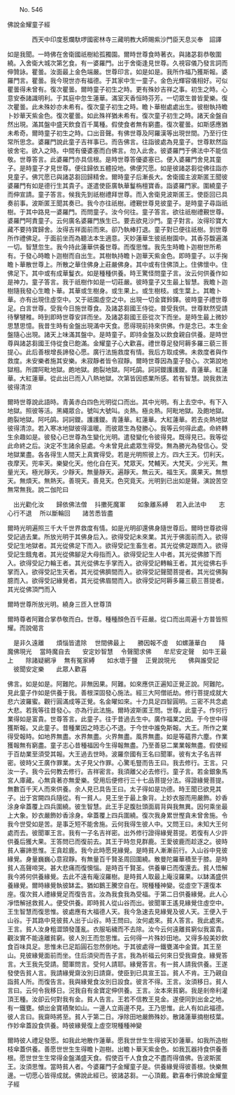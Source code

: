 ﻿　　No. 546

佛說金耀童子經

　　　　西天中印度惹爛馱啰國密林寺三藏明教大師賜紫沙門臣天息災奉　詔譯


如是我聞。一時佛在舍衛國祇樹給孤獨園。爾時世尊食時著衣。與諸苾芻恭敬圍繞。入舍衛大城次第乞食。有一婆羅門。出于舍衛逢見世尊。久視容儀乃發言詞而伸贊詠。瞿曇。汝面最上金色端嚴。世尊印言。如是如是。我所作福乃獲斯報。婆羅門言。瞿曇。我今現世亦有福德。于其家中生一童子。金色光輝容儀相好。可似瞿曇得未曾有。復次瞿曇。爾時童子初生之時。更有殊妙吉祥之事。初生之時。心意安泰諸識明利。于其庭中忽生蓮華。滿室天香恒時芬芳。一切眾生普皆愛樂。復次瞿曇。此未殊妙亦未希有。復次童子初生之時。瞻卜華樹處處出生。彼樹執持瞻卜妙華天紫金色。復次瞿曇。如此殊祥猶未希有。復次童子初生之時。諸天金盤自然出現。滿其盤中盛天飲食百千萬種。假使食者無有窮盡。復次瞿曇。如斯感應猶未希奇。爾時童子初生之時。口出音聲。有佛世尊及阿羅漢等出現世間。乃至行住常所思念。婆羅門說此童子吉祥事已。而告佛言。往詣彼處為見童子。世尊默然詣彼舍宅。欲入之時。中間有優婆塞而白佛言。勿入此舍。彼婆羅門于佛法中不能信敬。世尊答言。此婆羅門亦具信根。是時世尊答優婆塞已。便入婆羅門舍見其童子。是時童子才見世尊。便往歸依五體投地。佛便咒愿。如是彼諸苾芻從佛往詣亦見童子。佛咒愿已與諸苾芻回歸精舍。爾時童子后漸長大。舍衛國主波斯匿王聞彼婆羅門有如是德行生其貴子。遂遣使臣廣執華鬘栴檀寶香。詣婆羅門家。圍繞童子而伸宣請。童子答言。候我先到祇樹禮拜世尊。而入舍衛見波斯匿王。使臣回已具奏前事。波斯匿王聞其奏已。我今亦往祇樹。禮覲世尊見彼童子。是時童子尋詣祇樹。于其中路見一婆羅門。而問童子。汝今何往。童子答言。欲往祇樹禮覲世尊。婆羅門呵責童子。云何廣名婆羅門族生已。要去欲見沙門。童子對言。汝得珍寶大藏不要持寶歸舍。汝得吉祥面前而來。卻乃執棒打退。童子對已便往祇樹。到世尊所作禮佛足。于面前坐而為聽法本生適意。天妙蓮華生彼祇樹園中。其香芬馥遍滿一切。智慧忽生。我今持此蓮華供養世尊。而復思惟。我先生時瞻卜迦樹世所希有。于發心時瞻卜迦樹而自出生。其樹執持瞻卜迦華天紫金色。即時童子。以手掬瞻卜華散世尊上。所散之華住佛身上莊嚴佛身。其中或有住佛頂上。住佛懷中。住佛足下。其中或有成華鬘衣。如是種種供養。時王驚怪問童子言。汝云何供養作如是神力。童子答言。我于祇樹作如是一切莊嚴。彼時童子又生最上智慧。我瞻卜迦樹隨我發心生瞻卜華。其華或生樹身。或生果上。或生樹枝。或生葉上。其瞻卜華。亦有出現住虛空中。又于祇園虛空之中。出現一切金寶鈴鐸。彼時童子禮世尊足。白言世尊。受我今日施世尊食。及諸苾芻國王侍從。普受我供。世尊默然受請待擊犍稚。時到即時世尊安詳而坐。及諸苾芻國王臣從次下而坐。是時生最上微妙思慧思憶。我昔生時有金盤出現滿中天食。愿得現前持來供佛。作是念已。本生金盤隨心出現。諸天上味滿其盤中。是時童子。即持金盤及以飲食親自供養。是時世尊與諸苾芻國王侍從食已飽滿。金耀童子心大歡喜。禮世尊足發阿耨多羅三藐三菩提心。此后善根增長諦發心愿。廣行法施救度有情。我后方取成佛。未救度者與作救度。未安樂者施其安樂。未寂靜者皆令寂靜。爾時世尊因為童子發心。次第說地獄相。所謂阿毗地獄。皰地獄。皰裂地獄。阿吒鹐。訶訶鑁護護鑁。青蓮華。紅蓮華。大紅蓮華。從此出已而入八熱地獄。次第皆因惑業所感。若有智慧。說我救法彼得清涼

爾時世尊說此語時。青黃赤白四色光明從口而出。其中光明。有上去空中。有下入地獄。照彼等活。黑繩眾合。號叫大號叫。炎熱。極炎熱。阿毗地獄。及皰地獄。皰裂地獄。阿吒鹐。訶訶鑁。護護鑁。青蓮華。紅蓮華。大紅蓮華。若去炎熱地獄彼得清涼。若入寒冰地獄彼得溫暖。而彼眾生為發勝心。我等云何得此處。命終轉生余趣如是。彼發心已世尊為生變化光明。遣發變化令彼得見。既得見已。我等從此命終之后。決定不生諸余惡處。今未曾見此處眾生得受。無為勝光為發信心。受地獄業盡。各各得生人間天上真實得受。若是光明照彼上方。四大王天。忉利天。夜摩天。兜率天。樂變化天。他化自在天。梵眾天。梵輔天。大梵天。少光天。無量光天。極光靜天。少靜天。無量靜天。遍靜天。無云天。福生天。廣果天。無想天。無煩天。無熱天。善現天。善見天。色究竟天。光明到已出如是聲。演說苦空無常無我。說二伽陀曰

　出光勸化汝　　歸依佛法僧
　抖擻死魔軍　　如象離系縛
　若入此法中　　志心行不退
　所以斷輪回　　諸苦悉皆盡　

爾時光明遍照三千大千世界救度有情。如是光明卻還佛身隨世尊后。爾時世尊欲得受記過去業。所放光明于其佛身后入。欲得受記未來業。其光于佛面前而入。欲得受記生地獄者。其光從佛足下而入。欲得受記生畜生者。其光從佛足跟而入。欲得受記生餓鬼者。其光從佛腳足大母指而入。欲得受記生人中者。其光從佛膝下而入。欲得受記力輪王者。其光從佛左手掌而入。欲得受記轉輪王者。其光從佛右手掌而入。欲得受記生天者。其光從佛臍間而入。欲得受記聲聞菩提者。其光從佛胸臆而入。欲得受記緣覺者。其光從佛眉間而入。欲得受記阿耨多羅三藐三菩提者。其光從佛頂門而入

爾時世尊所放光明。繞身三匝入世尊頂

爾時尊者阿難合掌恭敬而白。世尊。種種顏色百千莊嚴。從口而出周遍十方普皆照耀。而說偈言

　是非久遠離　　煩惱皆遣除
　世間佛最上　　勝因報不虛
　如螺蓮華白　　降魔佛現光
　當時魔自去　　安定妙智慧
　令聲聞求佛　　牟尼安定聲
　如牛王最上　　除諸疑網凈
　無有冤家縛　　如水壞于鹽
　正覺說現光　　佛與誰受記
　彼聞安定樂　　此眾人歡喜　

佛言。如是如是。阿難陀。非無因果。阿難。如來應供正遍知正覺正說。阿難陀。見此童子作如是供養于我。善根深固發心施法。經三大阿僧祇劫。修行菩提成就大悲六波羅蜜。觀行圓滿成等正覺。名金曜如來。十力具足四智圓明。三密不共念處大悲。若我等往昔發心。亦為行此法施。爾時波斯匿王問。世尊。此童子。作何行業得如是富貴。世尊答言。此童子。往于昔過去生中。廣作福業之因。于今世中得獲斯報。又此童子。昔種業因之時志心不退。于今世中誰免斯報。大王。所作之業得受報時。如地界無盡。水界無盡。火界無盡。風界無盡。如是等蘊界六塵。作業獲報無有窮盡。童子志心昔種福因今生得報無盡。乃至善惡二業業報無盡。假使經于百劫業至須受其報。大王過去世時。波羅奈國有王名曰聞軍。彼有太子名吉祥密。彼時父王廣作罪業。太子見父作罪。心驚毛豎而告王曰。我去修行。王言。只汝一子。我今云何教去修行。吉祥密言。我須離父必去修行。童子言。若金銀象馬宮人庫藏。心無貪著亦無愛樂。受用后便修行三十七品菩提分法。得證緣覺菩提。無數百千天人而來供養。余人見已具告王曰。太子得如是功德。時王聞已欲見其子。出于宮闕四兵隨從。有一貧人。見王坐于最上象背。上妙衣服而用嚴飾。妙香涂身傘蓋覆上四兵圍繞。彼生智慧。此王手足腹肚頭面肩背與我無異。因何乘坐最上大象。妙衣嚴飾妙香涂身。傘蓋覆上四兵圍繞。復次我身累世慳貪未曾舍施。令我今世受如是苦。是事乏短不能舍施。云何我得生彼人中。又問王曰。未知大王何處而去。彼聞軍王言。我有一子名吉祥密。出外修行證得緣覺菩提。若復有人少許供養后獲大果。王答問已而復前去。其王于時忽見群鹿。王愛彼鹿而趁逐之。彼時貧人審諦思惟。王貪趁鹿。我今此時愿見緣覺。是時貧人漸漸前行。入山谷中見彼緣覺。身量巍巍心意寂靜。有無量百千賢圣周回圍繞。散曼陀羅華積至于膝。是時貧人高聲啼哭。甚大悲痛而復懊惱。是時百千賢圣。供養畢已而復還去。貧人悟解我今將何供養緣覺。去此不遠有庵沒羅樹。是時貧人取最上庵沒羅果。以缽滿盛供養緣覺。爾時緣覺執彼缽盂。猶如鵝王騰空自在。現種種神變。從虛空下還復本座。復次貧人禮緣覺足而復告言。汝為我食我為受福。于第二日供養緣覺。此人心凈悟解拯救貧人。便受供養。即時貧人從山谷而出。彼聞軍王遙見緣覺住虛空中。王生智慧而復思惟。彼處應有大福德人天。我今急速去見緣覺及彼人天。王便入于山谷。于其路中見彼貧人出于山谷。時王問曰。汝何處來。貧人答言。我此處來。王言。貧人汝身粗澀頭發蓬亂。衣服垢穢而不去除。汝今云何遠離貧窮似我富貴。觀汝實不能遠離貧窮。彼人別王而忽思惟。云何得一片殊妙田地。又得多般美妙飲食百味具足。思惟未已足蹈圓石忽然倒地。于其彼處得一鐵甕滿中金寶。其王至山。見彼緣覺面前而坐。住后須臾而告子言。我為祈福云何來日受我齋食。緣覺答言。大王我先受請。聞軍問言。受何人請耶。緣覺答言。有一貧人請我供養。王遂發使告貧人言。我請緣覺齋汝別日請齋。使臣到已具宣王旨。貧人不肯。王乃親自詣貧人所。而復告言。我與緣覺食汝別日設食。彼言不得。王言。汝須移日。貧人言曰。云何令我移日。況我自有金寶定伸供養。王言。汝本來貧窮。我是剎帝利灌頂王種。汝卻云何對我有金。貧人告言。王若不信教王見金。遂便同到出金之地。有一鐵甕。傾出金寶積聚如山。一邊人立兩邊不見。王乃思惟。此人有如此福德。彼人言曰。我齋時將至。貧人于第二日。凈除田地嚴飾殊妙。散諸蓮華摘樹枝葉。作妙傘蓋設食供養。時彼緣覺復上虛空現種種神變

爾時彼人禮足發愿。如我此地散作蓮華。愿我世世生生得彼天妙蓮華。如我所造樹枝傘蓋供養。善愿世世生生得瞻卜迦樹。出瞻卜華天紫金色。如我瓦器持食供養善根。愿世世生生常得金盤滿盛天食。假使百千人食食之不盡而得值佛。告波斯匿王。汝須思惟。當時貧人者。今婆羅門子金耀童子是。供養緣覺得彼善根。快樂無邊。一切愿心皆得成就。佛說此經已。彼諸苾芻。一心頂戴。歡喜奉行佛說金耀童子經
